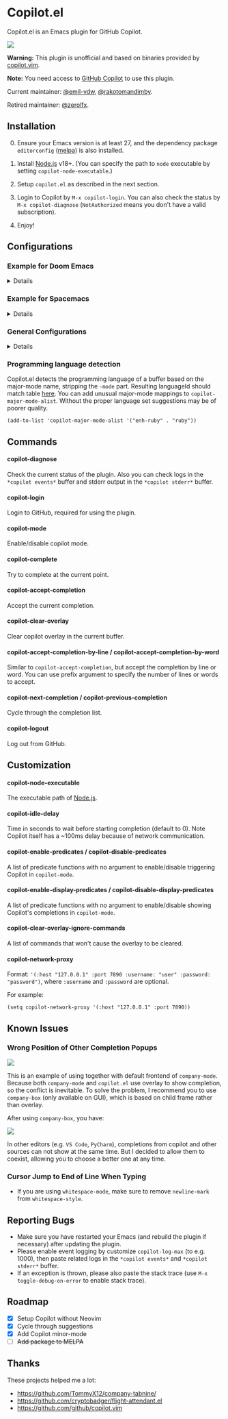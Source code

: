 # Copilot.el

Copilot.el is an Emacs plugin for GitHub Copilot.

![](assets/demo.gif)

**Warning:** This plugin is unofficial and based on binaries provided by [copilot.vim](https://github.com/github/copilot.vim).

**Note:** You need access to [GitHub Copilot][] to use this plugin.

Current maintainer: [@emil-vdw][], [@rakotomandimby][].

Retired maintainer: [@zerolfx][].

## Installation

0. Ensure your Emacs version is at least 27, and the dependency package `editorconfig` ([melpa](https://melpa.org/#/editorconfig)) is also installed.

1. Install [Node.js][] v18+. (You can specify the path to `node` executable by setting `copilot-node-executable`.)

2. Setup `copilot.el` as described in the next section.

3. Login to Copilot by `M-x copilot-login`. You can also check the status by `M-x copilot-diagnose` (`NotAuthorized` means you don't have a valid subscription).

4. Enjoy!

## Configurations

### Example for Doom Emacs 

<details>

Add package definition to `~/.doom.d/packages.el`:

```elisp
(package! copilot
  :recipe (:host github :repo "copilot-emacs/copilot.el" :files ("*.el" "dist")))
```

Configure copilot in `~/.doom.d/config.el`:

```elisp
;; accept completion from copilot and fallback to company
(use-package! copilot
  :hook (prog-mode . copilot-mode)
  :bind (:map copilot-completion-map
              ("<tab>" . 'copilot-accept-completion)
              ("TAB" . 'copilot-accept-completion)
              ("C-TAB" . 'copilot-accept-completion-by-word)
              ("C-<tab>" . 'copilot-accept-completion-by-word)))
```

Strongly recommend to enable `childframe` option in `company` module (`(company +childframe)`) to prevent overlay conflict.

If pressing tab to complete sometimes doesn't work you might want to bind completion to another key or try:

```elisp
(after! (evil copilot)
  ;; Define the custom function that either accepts the completion or does the default behavior
  (defun my/copilot-tab-or-default ()
    (interactive)
    (if (and (bound-and-true-p copilot-mode)
             ;; Add any other conditions to check for active copilot suggestions if necessary
             )
        (copilot-accept-completion)
      (evil-insert 1))) ; Default action to insert a tab. Adjust as needed.

  ;; Bind the custom function to <tab> in Evil's insert state
  (evil-define-key 'insert 'global (kbd "<tab>") 'my/copilot-tab-or-default))
```

</details>

### Example for Spacemacs

<details>

Edit your `~/.spacemacs`:

```elisp
;; ===================
;; dotspacemacs/layers
;; ===================

;; add or uncomment the auto-completion layer
dotspacemacs-configuration-layers
'(
  ...
  auto-completion
  ...
 )

;; add copilot.el to additional packages
dotspacemacs-additional-packages
 '((copilot :location (recipe
                       :fetcher github
                       :repo "copilot-emacs/copilot.el"
                       :files ("*.el" "dist"))))

;; ========================
;; dotspacemacs/user-config
;; ========================

;; accept completion from copilot and fallback to company

(with-eval-after-load 'company
  ;; disable inline previews
  (delq 'company-preview-if-just-one-frontend company-frontends))
  
(with-eval-after-load 'copilot
  (define-key copilot-completion-map (kbd "<tab>") 'copilot-accept-completion)
  (define-key copilot-completion-map (kbd "TAB") 'copilot-accept-completion)
  (define-key copilot-completion-map (kbd "C-TAB") 'copilot-accept-completion-by-word)
  (define-key copilot-completion-map (kbd "C-<tab>") 'copilot-accept-completion-by-word))

(add-hook 'prog-mode-hook 'copilot-mode)
```

</details>

### General Configurations

<details>

#### 1. Load `copilot.el`

##### Option 1: Load via `straight.el` or `quelpa` (recommended)

###### `straight.el`:
  
```elisp
(use-package copilot
  :straight (:host github :repo "copilot-emacs/copilot.el" :files ("dist" "*.el"))
  :ensure t)
;; you can utilize :map :hook and :config to customize copilot
```
  
###### `quelpa` + `quelpa-use-package`:
  
```elisp
(use-package copilot
  :quelpa (copilot :fetcher github
                   :repo "copilot-emacs/copilot.el"
                   :branch "main"
                   :files ("dist" "*.el")))
;; you can utilize :map :hook and :config to customize copilot
```

##### Option 2: Load manually

Please make sure you have these dependencies installed (available in ELPA/MELPA):

+ `dash`
+ `s`
+ `editorconfig`

After installing those, clone this repository then insert the below snippet into your config file.

```elisp
(add-to-list 'load-path "/path/to/copilot.el")
(require 'copilot)
```

#### 2. Configure completion

##### Option 1: Use `copilot-mode` to automatically provide completions

```elisp
(add-hook 'prog-mode-hook 'copilot-mode)
```

To customize the behavior of `copilot-mode`, please check `copilot-enable-predicates` and `copilot-disable-predicates`.

##### Option 2: Manually provide completions

You need to bind `copilot-complete` to some key and call `copilot-clear-overlay` inside `post-command-hook`.


#### 3. Configure completion acceptation

Use tab to accept completions (you may also want to bind `copilot-accept-completion-by-word` to some key):

```elisp
(define-key copilot-completion-map (kbd "<tab>") 'copilot-accept-completion)
(define-key copilot-completion-map (kbd "TAB") 'copilot-accept-completion)
```

</details>

### Programming language detection

Copilot.el detects the programming language of a buffer based on the major-mode name, stripping the `-mode` part. Resulting languageId should match table [here](https://code.visualstudio.com/docs/languages/identifiers#_known-language-identifiers).
You can add unusual major-mode mappings to `copilot-major-mode-alist`. Without the proper language set suggestions may be of poorer quality.

```elisp
(add-to-list 'copilot-major-mode-alist '("enh-ruby" . "ruby"))
```

## Commands

#### copilot-diagnose

Check the current status of the plugin. Also you can check logs in the `*copilot events*` buffer and stderr output in the `*copilot stderr*` buffer.

#### copilot-login

Login to GitHub, required for using the plugin.

#### copilot-mode

Enable/disable copilot mode.

#### copilot-complete

Try to complete at the current point.

#### copilot-accept-completion

Accept the current completion.

#### copilot-clear-overlay

Clear copilot overlay in the current buffer.

#### copilot-accept-completion-by-line / copilot-accept-completion-by-word

Similar to `copilot-accept-completion`, but accept the completion by line or word. You can use prefix argument to specify the number of lines or words to accept.

#### copilot-next-completion / copilot-previous-completion

Cycle through the completion list.

#### copilot-logout

Log out from GitHub.

## Customization

#### copilot-node-executable

The executable path of [Node.js][].

#### copilot-idle-delay

Time in seconds to wait before starting completion (default to 0). Note Copilot itself has a ~100ms delay because of network communication.

#### copilot-enable-predicates / copilot-disable-predicates
A list of predicate functions with no argument to enable/disable triggering Copilot in `copilot-mode`.

#### copilot-enable-display-predicates / copilot-disable-display-predicates
A list of predicate functions with no argument to enable/disable showing Copilot's completions in `copilot-mode`.

#### copilot-clear-overlay-ignore-commands
A list of commands that won't cause the overlay to be cleared.

#### copilot-network-proxy

Format: `'(:host "127.0.0.1" :port 7890 :username: "user" :password: "password")`, where `:username` and `:password` are optional.

For example:
```elisp
(setq copilot-network-proxy '(:host "127.0.0.1" :port 7890))
```

## Known Issues

### Wrong Position of Other Completion Popups

![](assets/company-overlay.png)

This is an example of using together with default frontend of `company-mode`. Because both `company-mode` and `copilot.el` use overlay to show completion, so the conflict is inevitable.
To solve the problem, I recommend you to use `company-box` (only available on GUI), which is based on child frame rather than overlay.

After using `company-box`, you have:

![](assets/company-box.png)

In other editors (e.g. `VS Code`, `PyCharm`), completions from copilot and other sources can not show at the same time.
But I decided to allow them to coexist, allowing you to choose a better one at any time.

### Cursor Jump to End of Line When Typing

+ If you are using `whitespace-mode`, make sure to remove `newline-mark` from `whitespace-style`.

## Reporting Bugs

+ Make sure you have restarted your Emacs (and rebuild the plugin if necessary) after updating the plugin.
+ Please enable event logging by customize `copilot-log-max` (to e.g. 1000), then paste related logs in the `*copilot events*` and `*copilot stderr*` buffer.
+ If an exception is thrown, please also paste the stack trace (use `M-x toggle-debug-on-error` to enable stack trace).

## Roadmap

+ [x] Setup Copilot without Neovim
+ [x] Cycle through suggestions
+ [x] Add Copilot minor-mode
+ [ ] ~~Add package to MELPA~~

## Thanks

These projects helped me a lot:

+ https://github.com/TommyX12/company-tabnine/
+ https://github.com/cryptobadger/flight-attendant.el
+ https://github.com/github/copilot.vim


<!-- Links -->

[@emil-vdw]: https://github.com/emil-vdw
[@rakotomandimby]: https://github.com/rakotomandimby
[@zerolfx]: https://github.com/zerolfx

[GitHub Copilot]: https://github.com/features/copilot
[Node.js]: https://nodejs.org/en/download/
